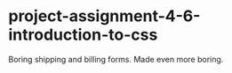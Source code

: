 # project-assignment-4-6-introduction-to-css
Boring shipping and billing forms. Made even more boring.
